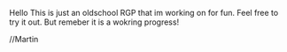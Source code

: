 Hello
This is just an oldschool RGP that im working on for fun.
Feel free to try it out. But remeber it is a wokring progress!

//Martin

